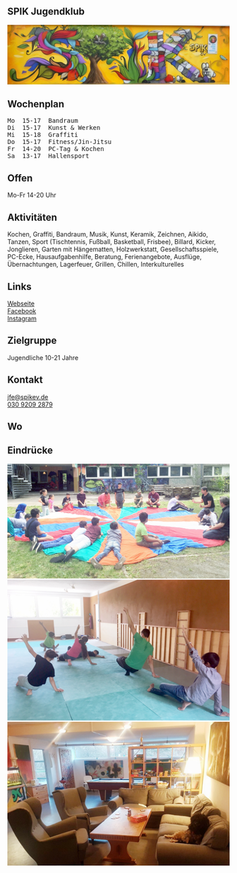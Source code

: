 ## SPIK Jugendklub
<img id="topmedia" src="images/SPIK_JK/logo.png" />

## Wochenplan
<pre id="weeklyschedule">
Mo  15-17  Bandraum
Di  15-17  Kunst & Werken
Mi  15-18  Graffiti
Do  15-17  Fitness/Jin-Jitsu
Fr  14-20  PC-Tag & Kochen
Sa  13-17  Hallensport
</pre>

## Offen
Mo-Fr 14-20 Uhr

## Aktivitäten
<p id="activities">
Kochen, Graffiti, Bandraum, Musik, Kunst, Keramik, Zeichnen, Aikido, Tanzen, Sport (Tischtennis, Fußball, Basketball, Frisbee), Billard, Kicker, Jonglieren, Garten mit Hängematten, Holzwerkstatt, Gesellschaftsspiele, PC-Ecke, Hausaufgabenhilfe, Beratung, Ferienangebote, Ausflüge, Übernachtungen, Lagerfeuer, Grillen, Chillen, Interkulturelles
</p>

## Links
<a target="_blank" href="http://www.spikev.de/jugendfreizeiteinrichtung-fuer-menschen-ab-12/">Webseite</a><br>
<a target="_blank" href="https://www.facebook.com/spik.ev.3/">Facebook</a><br>
<a target="_blank" href="https://www.instagram.com/jugendclub.spik/">Instagram</a>

## Zielgruppe
Jugendliche 10-21 Jahre

## Kontakt
[jfe@spikev.de](mailto:jfe@spikev.de)<br>
<a href="tel:+493092092879">030 9209 2879</a>

## Wo
<div id="gmap"></div>
<script>window.onload = showMap('Am Berl 15, 13051 Berlin', 0, 'gmap_mini')</script>

## Eindrücke
<div class="mediacontainer">
  <img src="images/SPIK_JK/2.jpg" />
  <img src="images/SPIK_JK/3.jpg" />
  <!--<img src="images/SPIK_JK/7.jpg" />//-->
  <!--<img src="images/SPIK_JK/1.jpg" />//-->
  <!--<img src="images/SPIK_JK/5.jpg" />//-->
  <!--<img src="images/SPIK_JK/6.jpg" />//-->
  <img src="images/SPIK_JK/8.jpg" />
</div>
